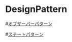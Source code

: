 DesignPattern
====================

#[オブザーバーパターン](./ObserverPattern/ReadMe.md)

#[ステートパターン](./StatePattern/ReadMe.md)

